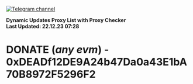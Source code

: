 [![Telegram channel](https://img.shields.io/endpoint?url=https://runkit.io/damiankrawczyk/telegram-badge/branches/master?url=https://t.me/n4z4v0d)](https://t.me/n4z4v0d) 

**Dynamic Updates Proxy List with Proxy Checker**  
**Last Updated: 22.12.23 07:28**

# DONATE (_any evm_) - 0xDEADf12DE9A24b47Da0a43E1bA70B8972F5296F2
